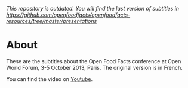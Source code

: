 *This repository is outdated.  You will find the last version of subtitles in
https://github.com/openfoodfacts/openfoodfacts-resources/tree/master/presentations*

# About
These are the subtitles about the Open Food Facts conference at Open World
Forum, 3-5 October 2013, Paris.  The original version is in French.

You can find the video on
[Youtube](https://www.youtube.com/watch?v=Yb3GMUl1bNw).
